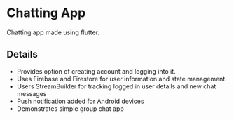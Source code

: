 # Chatting App

Chatting app made using flutter.

## Details

- Provides option of creating account and logging into it.
- Uses Firebase and Firestore for user information and state management.
- Users StreamBuilder for tracking logged in user details and new chat messages
- Push notification added for Android devices
- Demonstrates simple group chat app
